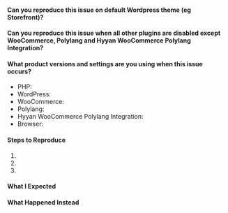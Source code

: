 <!--
Thanks for contributing&mdash;you rock!

Please note:
- These comments won't show up when you submit the issue.
- This is free software supported by volunteers in their spare time.  Please help us by making your issue report as clear and simple as possible.
If reporting a problem please make sure you confirm the following points so we can reproduce and fix your problem as quickly as possible:
-->

#### Can you reproduce this issue on default Wordpress theme (eg Storefront)?

#### Can you reproduce this issue when all other plugins are disabled except WooCommerce, Polylang and Hyyan WooCommerce Polylang Integration?

#### What product versions and settings are you using when this issue occurs?
* PHP: 
* WordPress: 
* WooCommerce: 
* Polylang: 
* Hyyan WooCommerce Polylang Integration: 
* Browser: 


#### Steps to Reproduce
1. 
1. 
1. 

#### What I Expected



#### What Happened Instead

